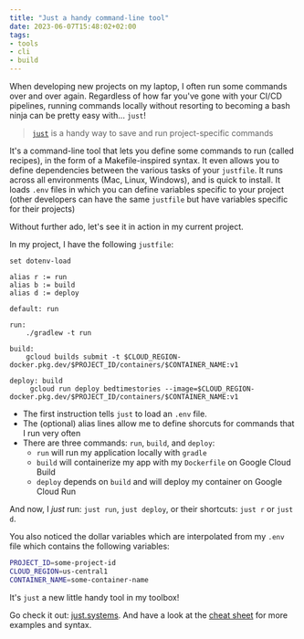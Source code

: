 ```yaml
---
title: "Just a handy command-line tool"
date: 2023-06-07T15:48:02+02:00
tags:
- tools
- cli
- build
---
```


When developing new projects on my laptop, I often run some commands over and over again.
Regardless of how far you've gone with your CI/CD pipelines, running commands locally without resorting to becoming a bash ninja can be pretty easy with... `just`!

> [`just`](https://just.systems/) is a handy way to save and run project-specific commands

It's a command-line tool that lets you define some commands to run (called recipes), in the form of a Makefile-inspired syntax.
It even allows you to define dependencies between the various tasks of your `justfile`.
It runs across all environments (Mac, Linux, Windows), and is quick to install.
It loads `.env` files in which you can define variables specific to your project (other developers can have the same `justfile` but have variables specific for their projects)

Without further ado, let's see it in action in my current project.

In my project, I have the following `justfile`:

```make
set dotenv-load

alias r := run
alias b := build
alias d := deploy

default: run

run:
    ./gradlew -t run

build:
    gcloud builds submit -t $CLOUD_REGION-docker.pkg.dev/$PROJECT_ID/containers/$CONTAINER_NAME:v1

deploy: build
     gcloud run deploy bedtimestories --image=$CLOUD_REGION-docker.pkg.dev/$PROJECT_ID/containers/$CONTAINER_NAME:v1
```

* The first instruction tells `just` to load an `.env` file.
* The (optional) alias lines allow me to define shorcuts for commands that I run very often
* There are three commands: `run`, `build`, and `deploy`:
    * `run` will run my application locally with `gradle`
    * `build` will containerize my app with my `Dockerfile` on Google Cloud Build
    * `deploy` depends on `build` and will deploy my container on Google Cloud Run

And now, I _just_ run: `just run`, `just deploy`, or their shortcuts: `just r` or `just d`.

You also noticed the dollar variables which are interpolated from my `.env` file which contains the following variables:

```bash
PROJECT_ID=some-project-id
CLOUD_REGION=us-central1
CONTAINER_NAME=some-container-name
```

It's `just` a new little handy tool in my toolbox!

Go check it out: [just.systems](https://just.systems/).
And have a look at the [cheat sheet](https://cheatography.com/linux-china/cheat-sheets/justfile/) for more examples and syntax.